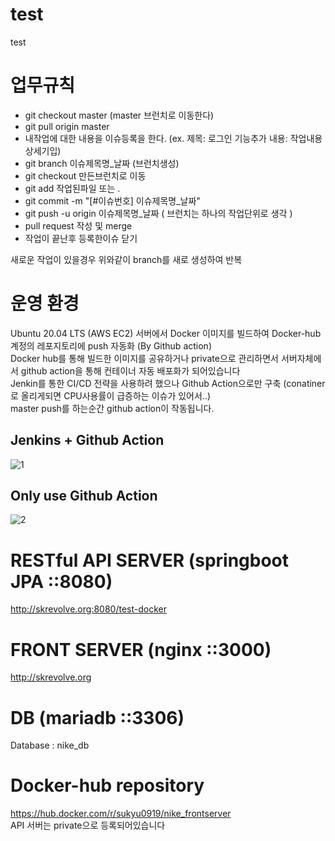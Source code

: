 # test
test

# 업무규칙
- git checkout master (master 브런치로 이동한다)
- git pull origin master
- 내작업에 대한 내용을 이슈등록을 한다. (ex. 제목: 로그인 기능추가 내용: 작업내용 상세기입)
- git branch 이슈제목명_날짜 (브런치생성)
- git checkout 만든브런치로 이동
- git add 작업된파일 또는 .
- git commit -m "[#이슈번호] 이슈제목명_날짜"
- git push -u origin 이슈제목명_날짜 ( 브런치는 하나의 작업단위로 생각 )
- pull request 작성 및 merge
- 작업이 끝난후 등록한이슈 닫기

새로운 작업이 있을경우 위와같이 branch를 새로 생성하여 반복

# 운영 환경
Ubuntu 20.04 LTS (AWS EC2)
서버에서 Docker 이미지를 빌드하여 Docker-hub 계정의 레포지토리에 push 자동화 (By Github action)  
Docker hub를 통해 빌드한 이미지를 공유하거나 private으로 관리하면서 서버자체에서 github action을 통해 컨테이너 자동 배포화가 되어있습니다  
Jenkin를 통한 CI/CD 전략을 사용하려 했으나 Github Action으로만 구축 (conatiner로 올리게되면 CPU사용률이 급증하는 이슈가 있어서..)  
master push를 하는순간 github action이 작동됩니다.

## Jenkins + Github Action
![1](https://user-images.githubusercontent.com/41939976/163118254-4925f26a-89d7-43db-8a1d-ede7d0afbec3.png)
## Only use Github Action
![2](https://user-images.githubusercontent.com/41939976/163118263-a830ec54-5cb0-49ce-a4f8-65310c4982e6.png)

# RESTful API SERVER (springboot JPA ::8080)
http://skrevolve.org:8080/test-docker

# FRONT SERVER (nginx ::3000)
http://skrevolve.org

# DB (mariadb ::3306)
Database : nike_db

# Docker-hub repository
https://hub.docker.com/r/sukyu0919/nike_frontserver  
API 서버는 private으로 등록되어있습니다
